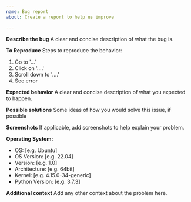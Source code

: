 ```yaml
---
name: Bug report
about: Create a report to help us improve

---
```


**Describe the bug**
A clear and concise description of what the bug is.

**To Reproduce**
Steps to reproduce the behavior:
1. Go to '...'
2. Click on '....'
3. Scroll down to '....'
4. See error

**Expected behavior**
A clear and concise description of what you expected to happen.

**Possible solutions**
Some ideas of how you would solve this issue, if possible

**Screenshots**
If applicable, add screenshots to help explain your problem.

**Operating System:**
- OS: [e.g. Ubuntu]
- OS Version: [e.g. 22.04]
- Version: [e.g. 1.0]
- Architecture: [e.g. 64bit]
- Kernel: [e.g. 4.15.0-34-generic]
- Python Version: [e.g. 3.7.3]

**Additional context**
Add any other context about the problem here.
